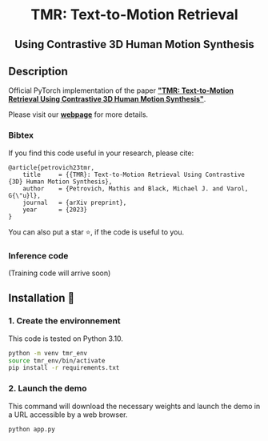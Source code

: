 <div align="center">

# TMR: Text-to-Motion Retrieval
## Using Contrastive 3D Human Motion Synthesis

</div>

## Description
Official PyTorch implementation of the paper [**"TMR: Text-to-Motion Retrieval Using Contrastive 3D Human Motion Synthesis"**](https://arxiv.org/abs/2305.00976).

Please visit our [**webpage**](https://mathis.petrovich.fr/tmr/) for more details.


### Bibtex
If you find this code useful in your research, please cite:

```
@article{petrovich23tmr,
    title     = {{TMR}: Text-to-Motion Retrieval Using Contrastive {3D} Human Motion Synthesis},
    author    = {Petrovich, Mathis and Black, Michael J. and Varol, G{\"u}l},
    journal   = {arXiv preprint},
    year      = {2023}
}
```

You can also put a star :star:, if the code is useful to you.


### Inference code
(Training code will arrive soon)


## Installation :construction_worker:
### 1. Create the environnement
This code is tested on Python 3.10.

```bash
python -m venv tmr_env
source tmr_env/bin/activate
pip install -r requirements.txt
```

### 2. Launch the demo

This command will download the necessary weights and launch the demo in a URL accessible by a web browser.

```bash
python app.py
```
